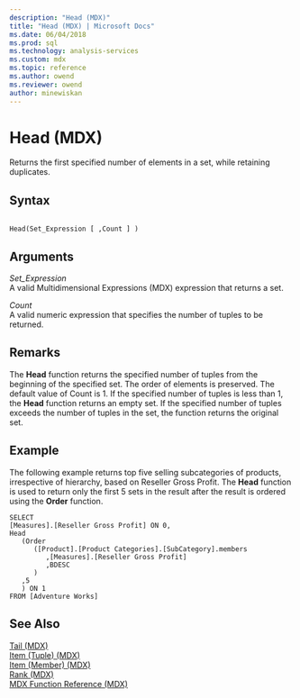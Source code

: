 ```yaml
---
description: "Head (MDX)"
title: "Head (MDX) | Microsoft Docs"
ms.date: 06/04/2018
ms.prod: sql
ms.technology: analysis-services
ms.custom: mdx
ms.topic: reference
ms.author: owend
ms.reviewer: owend
author: minewiskan
---
```

# Head (MDX)


  Returns the first specified number of elements in a set, while retaining duplicates.  
  
## Syntax  
  
```  
  
Head(Set_Expression [ ,Count ] )  
```  
  
## Arguments  
 *Set_Expression*  
 A valid Multidimensional Expressions (MDX) expression that returns a set.  
  
 *Count*  
 A valid numeric expression that specifies the number of tuples to be returned.  
  
## Remarks  
 The **Head** function returns the specified number of tuples from the beginning of the specified set. The order of elements is preserved. The default value of Count is 1. If the specified number of tuples is less than 1, the **Head** function returns an empty set. If the specified number of tuples exceeds the number of tuples in the set, the function returns the original set.  
  
## Example  
 The following example returns top five selling subcategories of products, irrespective of hierarchy, based on Reseller Gross Profit. The **Head** function is used to return only the first 5 sets in the result after the result is ordered using the **Order** function.  
  
```  
SELECT   
[Measures].[Reseller Gross Profit] ON 0,  
Head  
   (Order   
      ([Product].[Product Categories].[SubCategory].members  
         ,[Measures].[Reseller Gross Profit]  
         ,BDESC  
      )  
   ,5  
   ) ON 1  
FROM [Adventure Works]  
```  
  
## See Also  
 [Tail &#40;MDX&#41;](../mdx/tail-mdx.md)   
 [Item &#40;Tuple&#41; &#40;MDX&#41;](../mdx/item-tuple-mdx.md)   
 [Item &#40;Member&#41; &#40;MDX&#41;](../mdx/item-member-mdx.md)   
 [Rank &#40;MDX&#41;](../mdx/rank-mdx.md)   
 [MDX Function Reference &#40;MDX&#41;](../mdx/mdx-function-reference-mdx.md)  
  
  
